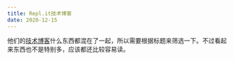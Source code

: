 ```yaml
---
title: Repl.it技术博客
date: 2020-12-15
---
```


他们的[技术博客](https://blog.repl.it/)什么东西都混在了一起，所以需要根据标题来筛选一下。不过看起来东西也不是特别多，应该都还比较容易读。
